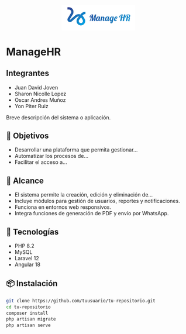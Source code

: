 <p align="center">
  <img src="./fronted/src/assets/logoMHR.png" alt="Logo del Proyecto" width="200"/>
</p>

# ManageHR
## Integrantes
- Juan David Joven
- Sharon Nicolle Lopez
- Oscar Andres Muñoz
- Yon Piter Ruiz

Breve descripción del sistema o aplicación.

## 🎯 Objetivos

- Desarrollar una plataforma que permita gestionar...
- Automatizar los procesos de...
- Facilitar el acceso a...

## 📌 Alcance

- El sistema permite la creación, edición y eliminación de...
- Incluye módulos para gestión de usuarios, reportes y notificaciones.
- Funciona en entornos web responsivos.
- Integra funciones de generación de PDF y envío por WhatsApp.

## 🚀 Tecnologías

- PHP 8.2
- MySQL
- Laravel 12
- Angular 18

## 📦 Instalación

```bash
git clone https://github.com/tuusuario/tu-repositorio.git
cd tu-repositorio
composer install
php artisan migrate
php artisan serve
